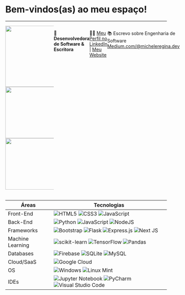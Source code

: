 
# Bem-vindos(as) ao meu espaço!
------

<div style="display: flex; justify-content: space-between;">
  <div style="width: 30%;">
    
<img height="190em" src="https://media.giphy.com/media/v1.Y2lkPTc5MGI3NjExZ21meXFpcDJ1dmNtdWxyZ2YzNDQ5MzE5ejRidTliamt5OWM2ZTdkayZlcD12MV9pbnRlcm5hbF9naWZfYnlfaWQmY3Q9Zw/GBaov9wxQCVFGS5v5e/giphy-downsized.gif"/> 
<img height="160em" src="https://github-readme-stats-git-masterrstaa-rickstaa.vercel.app/api/top-langs/?username=MICHELEREGINA2022&layout=compact&bg_color=000&border_color=30A3DC&title_color=ff58ae&text_color=FFF"/>
<img height="160em" src="https://github-readme-stats.vercel.app/api?username=MICHELEREGINA2022&show_icons=true&theme=radical"/>
</div>

</br>

🚀 **Desenvolvedora de Software & Escritora**


👩‍🎓 [Meu Perfil no LinkedIn](https://www.linkedin.com/in/michele-regina-bora/)  |  [Meu Website](https://michelereginadev.site/)
   

📚 Escrevo sobre Engenharia de Software [Medium.com/@micheleregina.dev](https://medium.com/@micheleregina.dev) 

</div>

</br>
                           
| Áreas | Tecnologias |
| --- | --- |
| Front-End | ![HTML5](https://img.shields.io/badge/html5-%23E34F26.svg?style=for-the-badge&logo=html5&logoColor=white) ![CSS3](https://img.shields.io/badge/css3-%231572B6.svg?style=for-the-badge&logo=css3&logoColor=white) ![JavaScript](https://img.shields.io/badge/javascript-%23323330.svg?style=for-the-badge&logo=javascript&logoColor=%23F7DF1E) |
| Back-End | ![Python](https://img.shields.io/badge/python-3670A0?style=for-the-badge&logo=python&logoColor=ffdd54) ![JavaScript](https://img.shields.io/badge/javascript-%23323330.svg?style=for-the-badge&logo=javascript&logoColor=%23F7DF1E) ![NodeJS](https://img.shields.io/badge/node.js-6DA55F?style=for-the-badge&logo=node.js&logoColor=white) |
| Frameworks | ![Bootstrap](https://img.shields.io/badge/bootstrap-%238511FA.svg?style=for-the-badge&logo=bootstrap&logoColor=white) ![Flask](https://img.shields.io/badge/flask-%23000.svg?style=for-the-badge&logo=flask&logoColor=white) ![Express.js](https://img.shields.io/badge/express.js-%23404d59.svg?style=for-the-badge&logo=express&logoColor=%2361DAFB) ![Next JS](https://img.shields.io/badge/Next-black?style=for-the-badge&logo=next.js&logoColor=white) |
|  Machine Learning | ![scikit-learn](https://img.shields.io/badge/scikit--learn-%23F7931E.svg?style=for-the-badge&logo=scikit-learn&logoColor=white) ![TensorFlow](https://img.shields.io/badge/TensorFlow-%23FF6F00.svg?style=for-the-badge&logo=TensorFlow&logoColor=white) ![Pandas](https://img.shields.io/badge/pandas-%23150458.svg?style=for-the-badge&logo=pandas&logoColor=white) |
|  Databases | ![Firebase](https://img.shields.io/badge/Firebase-039BE5?style=for-the-badge&logo=Firebase&logoColor=white) ![SQLite](https://img.shields.io/badge/sqlite-%2307405e.svg?style=for-the-badge&logo=sqlite&logoColor=white) ![MySQL](https://img.shields.io/badge/mysql-%2300f.svg?style=for-the-badge&logo=mysql&logoColor=white) |
| Cloud/SaaS | ![Google Cloud](https://img.shields.io/badge/GoogleCloud-%234285F4.svg?style=for-the-badge&logo=google-cloud&logoColor=white) 
| OS | ![Windows](https://img.shields.io/badge/Windows-0078D6?style=for-the-badge&logo=windows&logoColor=white)  ![Linux Mint](https://img.shields.io/badge/Linux%20Mint-87CF3E?style=for-the-badge&logo=Linux%20Mint&logoColor=white) |
| IDEs | ![Jupyter Notebook](https://img.shields.io/badge/jupyter-%23FA0F00.svg?style=for-the-badge&logo=jupyter&logoColor=white) ![PyCharm](https://img.shields.io/badge/pycharm-143?style=for-the-badge&logo=pycharm&logoColor=black&color=black&labelColor=green) ![Visual Studio Code](https://img.shields.io/badge/Visual%20Studio%20Code-0078d7.svg?style=for-the-badge&logo=visual-studio-code&logoColor=white) |


</br>

